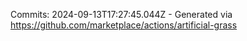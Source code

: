 Commits: 2024-09-13T17:27:45.044Z - Generated via https://github.com/marketplace/actions/artificial-grass
<br>
